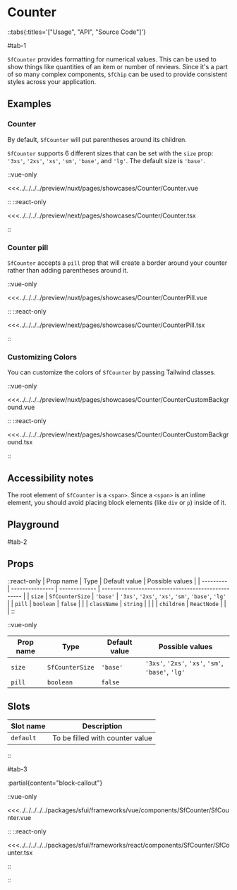# Counter

::tabs{:titles='["Usage", "API", "Source Code"]'}

#tab-1

`SfCounter` provides formatting for numerical values. This can be used to show things like quantities of an item or number of reviews. Since it's a part of so many complex components, `SfChip` can be used to provide consistent styles across your application.

## Examples

### Counter

By default, `SfCounter` will put parentheses around its children.

`SfCounter` supports 6 different sizes that can be set with the `size` prop: `'3xs'`, `'2xs'`, `'xs'`, `'sm'`, `'base'`, and `'lg'`. The default size is `'base'`.

<Showcase showcase-name="Counter/Counter">

::vue-only

<<<../../../../preview/nuxt/pages/showcases/Counter/Counter.vue

::
::react-only

<<<../../../../preview/next/pages/showcases/Counter/Counter.tsx

::

</Showcase>

### Counter pill

`SfCounter` accepts a `pill` prop that will create a border around your counter rather than adding parentheses around it.

<Showcase showcase-name="Counter/CounterPill">

::vue-only

<<<../../../../preview/nuxt/pages/showcases/Counter/CounterPill.vue

::
::react-only

<<<../../../../preview/next/pages/showcases/Counter/CounterPill.tsx

::

</Showcase>

### Customizing Colors

You can customize the colors of `SfCounter` by passing Tailwind classes.

<Showcase showcase-name="Counter/CounterCustomBackground">

::vue-only

<<<../../../../preview/nuxt/pages/showcases/Counter/CounterCustomBackground.vue

::
::react-only

<<<../../../../preview/next/pages/showcases/Counter/CounterCustomBackground.tsx

::

</Showcase>

## Accessibility notes

The root element of `SfCounter` is a `<span>`. Since a `<span>` is an inline element, you should avoid placing block elements (like `div` or `p`) inside of it.

## Playground

<Generate />

#tab-2

## Props



::react-only
| Prop name | Type            | Default value | Possible values                                    |
| --------- | --------------- | ------------- | -------------------------------------------------- |
| `size`    | `SfCounterSize` | `'base'`      | `'3xs'`, `'2xs'`, `'xs'`, `'sm'`, `'base'`, `'lg'` |
| `pill`    | `boolean`       | `false`       |                                                    |
| `className` | `string` | | |
| `children` | `ReactNode` | | |
::

::vue-only

| Prop name | Type            | Default value | Possible values                                    |
| --------- | --------------- | ------------- | -------------------------------------------------- |
| `size`    | `SfCounterSize` | `'base'`      | `'3xs'`, `'2xs'`, `'xs'`, `'sm'`, `'base'`, `'lg'` |
| `pill`    | `boolean`       | `false`       |                                                    |

## Slots

| Slot name | Description                     |
| --------- | ------------------------------- |
| `default` | To be filled with counter value |

::

#tab-3

:partial{content="block-callout"}

::vue-only

<<<../../../../../packages/sfui/frameworks/vue/components/SfCounter/SfCounter.vue

::
::react-only

<<<../../../../../packages/sfui/frameworks/react/components/SfCounter/SfCounter.tsx

::

::
